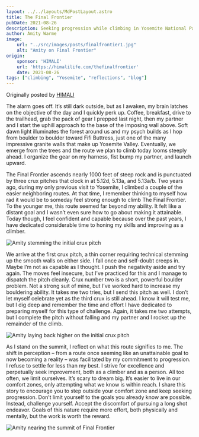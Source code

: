 ```yaml
---
layout: ../../layouts/MdPostLayout.astro
title: The Final Frontier
pubDate: 2021-08-26
description: Seeking progression while climbing in Yosemite National Park
author: Amity Warme
image: 
    url: "../src/images/posts/finalfrontier1.jpg"
    alt: "Amity on Final Frontier"
origin: 
    sponsor: 'HIMALI'
    url: 'https://himalilife.com/thefinalfrontier'
    date: 2021-08-26
tags: ["climbing", "Yosemite", "reflections", "blog"]
---
```

Originally posted by [HIMALI](https://himalilife.com/thefinalfrontier)

The alarm goes off. It’s still dark outside, but as I awaken, my brain latches on the objective of the day and I quickly perk up. Coffee, breakfast, drive to the trailhead, grab the pack of gear I prepped last night, then my partner and I start the uphill approach to the base of the imposing wall above. Soft dawn light illuminates the forest around us and my psych builds as I hop from boulder to boulder toward Fifi Buttress, just one of the many impressive granite walls that make up Yosemite Valley. Eventually, we emerge from the trees and the route we plan to climb today looms steeply ahead. I organize the gear on my harness, fist bump my partner, and launch upward.

The Final Frontier ascends nearly 1000 feet of steep rock and is punctuated by three crux pitches that clock in at 5.12d, 5.13a, and 5.13a/b. Two years ago, during my only previous visit to Yosemite, I climbed a couple of the easier neighboring routes. At that time, I remember thinking to myself how rad it would be to someday feel strong enough to climb The Final Frontier. To the younger me, this route seemed far beyond my ability. It felt like a distant goal and I wasn’t even sure how to go about making it attainable. Today though, I feel confident and capable because over the past years, I have dedicated considerable time to honing my skills and improving as a climber.

![Amity stemming the initial crux pitch](../src/images/posts/finalfrontier2a.jpg)

We arrive at the first crux pitch, a thin corner requiring technical stemming up the smooth walls on either side. I fall once and self-doubt creeps in. Maybe I’m not as capable as I thought. I push the negativity aside and try again. The moves feel insecure, but I’ve practiced for this and I manage to dispatch the pitch cleanly. Crux number two is a short, powerful boulder problem. Not a strong suit of mine, but I’ve worked hard to increase my bouldering ability. It takes me two tries, but I send this pitch as well. I don’t let myself celebrate yet as the third crux is still ahead. I know it will test me, but I dig deep and remember the time and effort I have dedicated to preparing myself for this type of challenge. Again, it takes me two attempts, but I complete the pitch without falling and my partner and I rocket up the remainder of the climb. 

![Amity laying back higher on the initial crux pitch](../src/images/posts/finalfrontier2.jpg)

As I stand on the summit, I reflect on what this route signifies to me. The shift in perception – from a route once seeming like an unattainable goal to now becoming a reality – was facilitated by my commitment to progression. I refuse to settle for less than my best. I strive for excellence and perpetually seek improvement, both as a climber and as a person. All too often, we limit ourselves. It’s scary to dream big. It’s easier to live in our comfort zones, only attempting what we know is within reach. I share this story to encourage you to step outside your comfort zone and keep seeking progression. Don’t limit yourself to the goals you already know are possible. Instead, challenge yourself. Accept the discomfort of pursuing a long shot endeavor. Goals of this nature require more effort, both physically and mentally, but the work is worth the reward.

![Amity nearing the summit of Final Frontier](../src/images/posts/finalfrontier3.jpg)